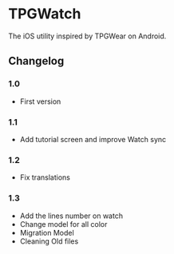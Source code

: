 TPGWatch
======

The iOS utility inspired by TPGWear on Android.

## Changelog

### 1.0 
*   First version

### 1.1
*   Add tutorial screen and improve Watch sync

### 1.2
*   Fix translations

### 1.3 
*   Add the lines number on watch
*   Change model for all color
*   Migration Model
*   Cleaning Old files


